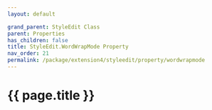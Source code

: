 ```yaml
---
layout: default

grand_parent: StyleEdit Class
parent: Properties
has_children: false
title: StyleEdit.WordWrapMode Property
nav_order: 21
permalink: /package/extension4/styleedit/property/wordwrapmode
---
```

# {{ page.title }}